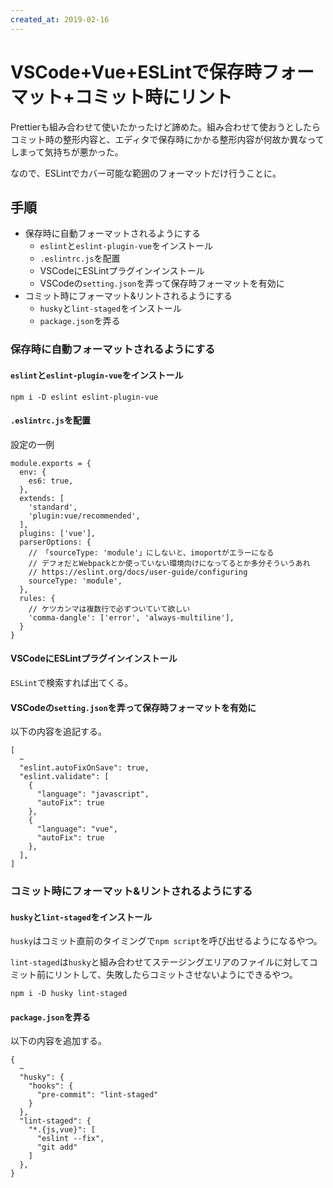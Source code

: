 ```yaml
---
created_at: 2019-02-16
---
```


# VSCode+Vue+ESLintで保存時フォーマット+コミット時にリント

Prettierも組み合わせて使いたかったけど諦めた。組み合わせて使おうとしたらコミット時の整形内容と、エディタで保存時にかかる整形内容が何故か異なってしまって気持ちが悪かった。

なので、ESLintでカバー可能な範囲のフォーマットだけ行うことに。

## 手順

+ 保存時に自動フォーマットされるようにする
  + `eslint`と`eslint-plugin-vue`をインストール
  + `.eslintrc.js`を配置
  + VSCodeにESLintプラグインインストール
  + VSCodeの`setting.json`を弄って保存時フォーマットを有効に
+ コミット時にフォーマット&リントされるようにする
  + `husky`と`lint-staged`をインストール
  + `package.json`を弄る

### 保存時に自動フォーマットされるようにする

#### `eslint`と`eslint-plugin-vue`をインストール

```
npm i -D eslint eslint-plugin-vue
```

#### `.eslintrc.js`を配置

設定の一例

```
module.exports = {
  env: {
    es6: true,
  },
  extends: [
    'standard',
    'plugin:vue/recommended',
  ],
  plugins: ['vue'],
  parserOptions: {
    // 「sourceType: 'module'」にしないと、imoportがエラーになる
    // デフォだとWebpackとか使っていない環境向けになってるとか多分そういうあれ
    // https://eslint.org/docs/user-guide/configuring
    sourceType: 'module',
  },
  rules: {
    // ケツカンマは複数行で必ずついていて欲しい
    'comma-dangle': ['error', 'always-multiline'],
  }
}
```

#### VSCodeにESLintプラグインインストール

`ESLint`で検索すれば出てくる。

#### VSCodeの`setting.json`を弄って保存時フォーマットを有効に

以下の内容を追記する。

```
[
  ~
  "eslint.autoFixOnSave": true,
  "eslint.validate": [
    {
      "language": "javascript",
      "autoFix": true
    },
    {
      "language": "vue",
      "autoFix": true
    },
  ],
]
```


### コミット時にフォーマット&リントされるようにする

#### `husky`と`lint-staged`をインストール

`husky`はコミット直前のタイミングで`npm script`を呼び出せるようになるやつ。

`lint-staged`は`husky`と組み合わせてステージングエリアのファイルに対してコミット前にリントして、失敗したらコミットさせないようにできるやつ。

```
npm i -D husky lint-staged
```

#### `package.json`を弄る

以下の内容を追加する。

```
{
  ~
  "husky": {
    "hooks": {
      "pre-commit": "lint-staged"
    }
  },
  "lint-staged": {
    "*.{js,vue}": [
      "eslint --fix",
      "git add"
    ]
  },
}
```
